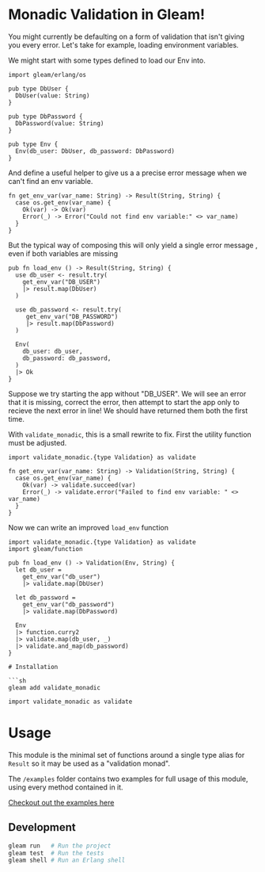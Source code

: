 # Monadic Validation in Gleam!

You might currently be defaulting on a form of validation that isn't giving you
every error. Let's take for example, loading environment variables.

We might start with some types defined to load our Env into.

```gleam
import gleam/erlang/os

pub type DbUser {
  DbUser(value: String)
}

pub type DbPassword {
  DbPassword(value: String)
}

pub type Env {
  Env(db_user: DbUser, db_password: DbPassword)
}
```

And define a useful helper to give us a a precise error message when we can't find an env variable.

```gleam
fn get_env_var(var_name: String) -> Result(String, String) {
  case os.get_env(var_name) {
    Ok(var) -> Ok(var)
    Error(_) -> Error("Could not find env variable:" <> var_name)
  }
}
```

But the typical way of composing this will only yield a single error message
, even if both variables are missing

```gleam
pub fn load_env () -> Result(String, String) {
  use db_user <- result.try(
    get_env_var("DB_USER")
    |> result.map(DbUser)
  )

  use db_password <- result.try(
     get_env_var("DB_PASSWORD")
     |> result.map(DbPassword)
  )

  Env(
    db_user: db_user,
    db_password: db_password,
  )
  |> Ok
}
```

Suppose we try starting the app without "DB_USER".
We will see an error that it is missing, correct
the error, then attempt to start the app only to
recieve the next error in line! We should have returned
them both the first time.

With `validate_monadic`, this is a small rewrite to fix. First
the utility function must be adjusted.

```gleam
import validate_monadic.{type Validation} as validate

fn get_env_var(var_name: String) -> Validation(String, String) {
  case os.get_env(var_name) {
    Ok(var) -> validate.succeed(var)
    Error(_) -> validate.error("Failed to find env variable: " <> var_name)
  }
}
```

Now we can write an improved `load_env` function

````gleam
import validate_monadic.{type Validation} as validate
import gleam/function

pub fn load_env () -> Validation(Env, String) {
  let db_user =
    get_env_var("db_user")
    |> validate.map(DbUser)

  let db_password =
    get_env_var("db_password")
    |> validate.map(DbPassword)

  Env
  |> function.curry2
  |> validate.map(db_user, _)
  |> validate.and_map(db_password)
}

# Installation

```sh
gleam add validate_monadic
````

```gleam
import validate_monadic as validate
```

# Usage

This module is the minimal set of functions around a single type alias for `Result` so it may
be used as a "validation monad".

The `/examples` folder contains two examples for full usage of this module, using
every method contained in it.

[Checkout out the examples here](https://github.com/abradley2/gleam-validate/tree/master/examples/src)

## Development

```sh
gleam run   # Run the project
gleam test  # Run the tests
gleam shell # Run an Erlang shell
```

